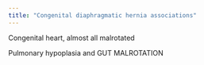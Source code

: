 ```yaml
---
title: "Congenital diaphragmatic hernia associations"
---
```

Congenital heart, almost all malrotated

Pulmonary hypoplasia and GUT MALROTATION

